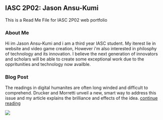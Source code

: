 ## IASC 2P02: Jason Ansu-Kumi

This is a Read Me File for IASC 2P02 web portfolio

### About Me
Hi im Jason Ansu-Kumi and i am a third year IASC student. My iterest lie in website and video game creation, However i'm also interested in philosphy of technology and its innovation. I believe the next generation of innovators and scholars will be able to create some exceptional work due to the oppritunities and technology now availble. 

### Blog Post
The readings in digital humanites are often long winded and difficult to comprehend. Drucker and Morretti unveil a new, smart way to address this issue and my article explains the brilliance and effects of the idea. [continue reading](blog)


![](imagez/manatees.jpg)
